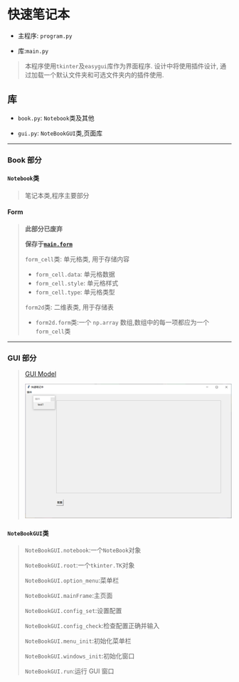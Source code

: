 # 快速笔记本

- 主程序: `program.py`

- 库:`main.py`

> 本程序使用`tkinter`及`easygui`库作为界面程序. 设计中将使用插件设计, 通过加载一个默认文件夹和可选文件夹内的插件使用.

## 库

- `book.py`: `Notebook`类及其他

- `gui.py`: `NoteBookGUI`类,页面库

---

### Book 部分

#### `Notebook`类
>
>笔记本类,程序主要部分
>
#### Form
>
> **此部分已废弃**
>
> **保存于[`main.form`](./main/form.py)**
>
>`form_cell`类: 单元格类, 用于存储内容
>
> - `form_cell.data`: 单元格数据
> - `form_cell.style`: 单元格样式
> - `form_cell.type`: 单元格类型
>
>`form2d`类: 二维表类, 用于存储表
>
> - `form2d.form`类:一个 `np.array` 数组,数组中的每一项都应为一个`form_cell`类
>
---

### GUI 部分
>
>[GUI Model](./main/gui.py)
>
>![Windows](./gui.png)
>
#### `NoteBookGUI`类
>
> `NoteBookGUI.notebook`:一个`NoteBook`对象
>
>`NoteBookGUI.root`:一个`tkinter.TK`对象
>
> `NoteBookGUI.option_menu`:菜单栏
>
> `NoteBookGUI.mainFrame`:主页面
>
>`NoteBookGUI.config_set`:设置配置
>
>`NoteBookGUI.config_check`:检查配置正确并输入
>
>`NoteBookGUI.menu_init`:初始化菜单栏
>
>`NoteBookGUI.windows_init`:初始化窗口
>
>`NoteBookGUI.run`:运行 GUI 窗口

